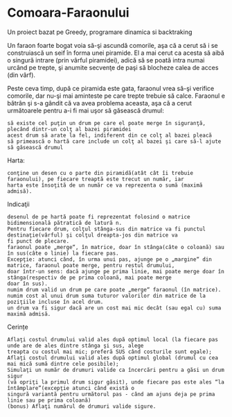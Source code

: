 # Comoara-Faraonului
Un proiect bazat pe Greedy, programare dinamica si backtraking


Un faraon foarte bogat voia să-şi ascundă comorile, aşa că a cerut să i se construiască un seif în forma unei piramide. 
El a mai cerut ca acesta să aibă o singură intrare (prin vârful piramidei), adică să se poată intra numai urcând pe trepte,
şi anumite secvenţe de paşi să blocheze calea de acces (din vârf).

Peste ceva timp, după ce piramida este gata, faraonul vrea să-şi verifice comorile, dar nu-şi mai aminteste pe care trepte 
trebuie să calce. Faraonul e bătrân şi s-a gândit că va avea problema aceasta, aşa că a cerut următoarele pentru a-i fi mai
uşor să găsească drumul:

    să existe cel puţin un drum pe care el poate merge în siguranţă, plecând dintr-un colţ al bazei piramidei
    acest drum să arate la fel, indiferent din ce colţ al bazei pleacă
    să primească o hartă care include un colţ al bazei şi care să-l ajute să găsească drumul

Harta:

    conţine un desen cu o parte din piramidă(atât cât îi trebuie faraonului), pe fiecare treaptă este trecut un număr, iar 
    harta este însoţită de un număr ce va reprezenta o sumă (maximă admisă).

Indicaţii

    desenul de pe hartă poate fi reprezentat folosind o matrice bidimensională pătratică de latură n.
    Pentru fiecare drum, colţul stânga-sus din matrice va fi punctul destinaţie(vârful) şi colţul dreapta-jos din matrice va 
    fi punct de plecare.
    faraonul poate „merge“, în matrice, doar în stânga(câte o coloană) sau în sus(câte o linie) la fiecare pas.
    Excepţie: atunci când, în urma unui pas, ajunge pe o „margine“ din matrice, faraonul poate merge, pentru restul drumului, 
    doar într-un sens: dacă ajunge pe prima linie, mai poate merge doar în stânga(respectiv de pe prima coloană, mai poate merge 
    doar în sus).
    numim drum valid un drum pe care poate „merge“ faraonul (în matrice).
    numim cost al unui drum suma tuturor valorilor din matrice de la poziţiile incluse în acel drum.
    un drum va fi sigur dacă are un cost mai mic decât (sau egal cu) suma maximă admisă.

Cerințe

    Aflaţi costul drumului valid ales după optimul local (la fiecare pas unde are de ales dintre stânga şi sus, alege
    treapta cu costul mai mic; preferă SUS când costurile sunt egale);
    Aflaţi costul drumului valid ales după optimul global (drumul cu cea mai mică sumă dintre cele posibile);
    Simulaţi un număr de drumuri valide ca încercări pentru a găsi un drum sigur
    (vă opriţi la primul drum sigur găsit), unde fiecare pas este ales “la întâmplare”(excepţie atunci când există o
    singură variantă pentru următorul pas - când am ajuns deja pe prima linie sau pe prima coloană)
    (bonus) Aflaţi numărul de drumuri valide sigure.

